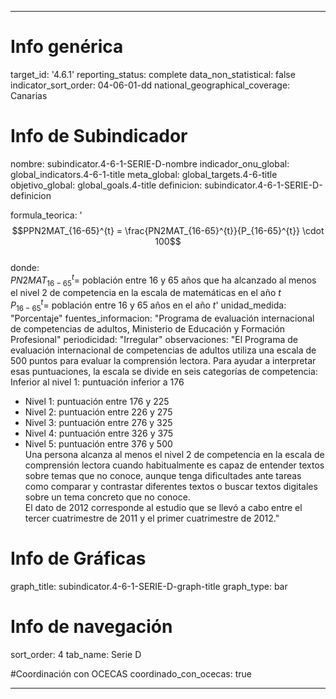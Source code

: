 ---

# Info genérica
target_id: '4.6.1'
reporting_status: complete
data_non_statistical: false
indicator_sort_order: 04-06-01-dd
national_geographical_coverage: Canarias

# Info de Subindicador
nombre: subindicator.4-6-1-SERIE-D-nombre
indicador_onu_global: global_indicators.4-6-1-title
meta_global: global_targets.4-6-title
objetivo_global: global_goals.4-title
definicion: subindicator.4-6-1-SERIE-D-definicion

formula_teorica: '$$PPN2MAT_{16-65}^{t} = \frac{PN2MAT_{16-65}^{t}}{P_{16-65}^{t}} \cdot 100$$ <br>
donde: <br>
$PN2MAT_{16-65}^{t} =$ población entre 16 y 65 años que ha alcanzado al menos el nivel 2 de competencia en la escala de matemáticas en el año $t$ <br>
$P_{16-65}^{t} =$ población entre 16 y 65 años en el año $t$'
unidad_medida: "Porcentaje"
fuentes_informacion: "Programa de evaluación internacional de competencias de adultos, Ministerio de Educación y Formación Profesional"
periodicidad: "Irregular"
observaciones: "El Programa de evaluación internacional de competencias de adultos utiliza una escala de 500 puntos para evaluar la comprensión lectora. Para
ayudar a interpretar esas puntuaciones, la escala se divide en seis categorías de competencia:<br>
Inferior al nivel 1: puntuación inferior a 176<br>
- Nivel 1: puntuación entre 176 y 225<br>
- Nivel 2: puntuación entre 226 y 275<br>
- Nivel 3: puntuación entre 276 y 325<br>
- Nivel 4: puntuación entre 326 y 375<br>
- Nivel 5: puntuación entre 376 y 500<br>
Una persona alcanza al menos el nivel 2 de competencia en la escala de comprensión lectora cuando habitualmente es capaz de entender textos
sobre temas que no conoce, aunque tenga dificultades ante tareas como comparar y contrastar diferentes textos o buscar textos digitales sobre
un tema concreto que no conoce.<br>
El dato de 2012 corresponde al estudio que se llevó a cabo entre el tercer cuatrimestre de 2011 y el primer cuatrimestre de 2012."

# Info de Gráficas
graph_title: subindicator.4-6-1-SERIE-D-graph-title
graph_type: bar

# Info de navegación
sort_order: 4
tab_name: Serie D

#Coordinación con OCECAS
coordinado_con_ocecas: true

---